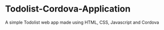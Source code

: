 # Todolist-Cordova-Application
A simple Todolist web app made using HTML, CSS, Javascript and Cordova
